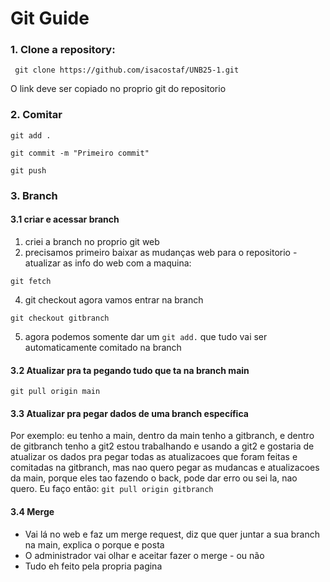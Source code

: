 # Git Guide

### 1. Clone a repository:
``` git clone https://github.com/isacostaf/UNB25-1.git```

O link deve ser copiado no proprio git do repositorio

### 2. Comitar
```git add .```

```git commit -m "Primeiro commit"```

```git push```

### 3. Branch

#### 3.1 criar e acessar branch
1. criei a branch no proprio git web
2. precisamos primeiro baixar as mudanças web para o repositorio - atualizar as info do web com a maquina:

```git fetch```

4. git checkout agora vamos entrar na branch

```git checkout gitbranch```

5. agora podemos somente dar um ```git add.``` que tudo vai ser automaticamente comitado na branch

#### 3.2 Atualizar pra ta pegando tudo que ta na branch main
```git pull origin main```

#### 3.3 Atualizar pra pegar dados de uma branch específica
Por exemplo: eu tenho a main, dentro da main tenho a gitbranch, e dentro de gitbranch tenho a git2
estou trabalhando e usando a git2 e gostaria de atualizar os dados pra pegar todas as atualizacoes que foram feitas e comitadas na gitbranch, mas nao quero pegar as mudancas e atualizacoes da main, porque eles tao fazendo o back, pode dar erro ou sei la, nao quero.
Eu faço então:
```git pull origin gitbranch```

#### 3.4 Merge
- Vai lá no web e faz um merge request, diz que quer juntar a sua branch na main, explica o porque e posta
- O administrador vai olhar e aceitar fazer o merge - ou não
- Tudo eh feito pela propria pagina



